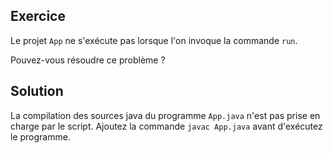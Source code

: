 Exercice
--------------------------------------------------------------------------------

Le projet `App` ne s'exécute pas lorsque l'on invoque la commande `run`.

Pouvez-vous résoudre ce problème ?


Solution
--------------------------------------------------------------------------------

La compilation des sources java du programme `App.java` n'est pas prise en
charge par le script. Ajoutez la commande `javac App.java` avant d'exécutez 
le programme.
